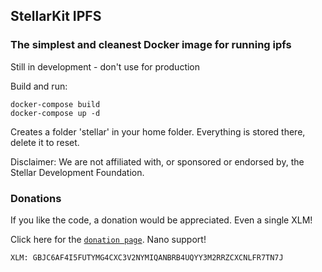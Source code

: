 ## StellarKit IPFS

### The simplest and cleanest Docker image for running ipfs

Still in development - don't use for production

Build and run:

    docker-compose build
    docker-compose up -d

Creates a folder 'stellar' in your home folder.  Everything is stored there, delete it to reset.

Disclaimer: We are not affiliated with, or sponsored or endorsed by, the Stellar Development Foundation.

### Donations

If you like the code, a donation would be appreciated. Even a single XLM!

Click here for the [`donation page`](https://stellarkit.io/#/donate). Nano support!

    XLM: GBJC6AF4I5FUTYMG4CXC3V2NYMIQANBRB4UQYY3M2RRZCXCNLFR7TN7J
